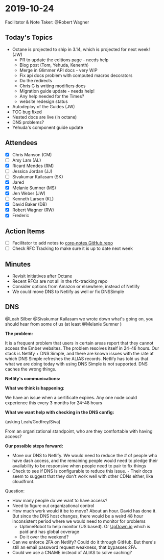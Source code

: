 # 2019-10-24

Facilitator & Note Taker: @Robert Wagner 

## Today's Topics

- Octane is projected to ship in 3.14, which is projected for next week! (JW)
    - PR to update the editions page - needs help
    - Blog post (Tom, Yehuda, Kenenth)
    - Merge in Glimmer API docs - very WIP
    - Fix api docs problem with computed macros decorators
    - Do the redirects
    - Chris G is writing modifiers docs
    - Migration guide update - needs help!
    - Any help needed for the Times?
    - website redesign status
- Autodeploy of the Guides (JW)
- TOC bug fixed
- Nested docs are live (in octane)
- DNS problems?
- Yehuda's component guide update

## Attendees

- [x]  Chris Manson (CM)
- [ ]  Amy Lam (AL)
- [x]  Ricard Mendes (RM)
- [ ]  Jessica Jordan (JJ)
- [ ]  Sivakumar Kailasam (SK)
- [x]  Jared
- [x]  Melanie Sumner (MS)
- [x]  Jen Weber (JW)
- [ ]  Kenneth Larsen (KL)
- [x]  David Baker (DB)
- [x]  Robert Wagner (RW)
- [x]  Frederic

## Action Items

- [ ]  Facilitator to add notes to [core-notes GitHub repo](https://github.com/emberjs/core-notes/)
- [ ]  Check RFC Tracking to make sure it is up to date next week

## Minutes

- Revisit initiatives after Octane
- Recent RFCs are not all in the rfc-tracking repo
- Consider options from Amazon or elsewhere, instead of Netlify
- We could move DNS to Netlify as well or fix DNSSimple

## DNS

@Leah Silber @Sivakumar Kailasam we wrote down what's going on, you should hear from some of us (at least @Melanie Sumner )

**The problem:**

It is a frequent problem that users in certain areas report that they cannot access the Ember websites. The problem resolves itself in 24-48 hours. Our stack is Netlify + DNS Simple, and there are known issues with the rate at which DNS Simple refreshes the ALIAS records. Netlify has told us that what we are doing today with using DNS Simple is not supported. DNS caches the wrong things.

**Netlify's communications:**

**What we think is happening:**

We have an issue when a certificate expires. Any one node could experience this every 3 months for 24-48 hours

**What we want help with checking in the DNS config:**

(asking Leah/Godfrey/Siva)

From an organizational standpoint, who are they comfortable with having access?

**Our possible steps forward:**

- Move our DNS to Netlify. We would need to reduce the # of people who have dash access, and the remaining people would need to pledge their availability to be responsive when people need to pair to fix things
- Check to see if DNS is configurable to reduce this issue. - Their docs seem to suggest that they don't work well with other CDNs either, like cloudfront.

Question: 

- How many people do we want to have access?
- Need to figure out organizational control
- How much work would it be to move? About an hour. David has done it. But since the DNS host changes, there would be a weird 48 hour inconsistent period where we would need to monitor for problems
    - UptimeRobot to help monitor (US based). Or [UpDown.io](http://updown.io) which is paid and has global coverage
    - Do it over the weekend?
- Can we enforce 2FA on Netlify? Could do it through GitHub. But there's still an email password request weakness, that bypasses 2FA.
- Could we use a CNAME instead of ALIAS to solve caching?